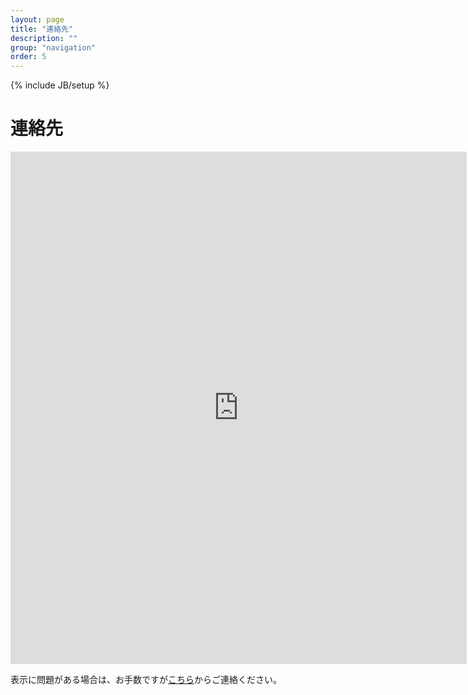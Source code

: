 ```yaml
---
layout: page
title: "連絡先"
description: ""
group: "navigation"
order: 5
---
```

{% include JB/setup %}
# 連絡先

<div class="embed-responsive embed-form">
<iframe src="https://docs.google.com/forms/d/1_s3z1nt3Pcw_5C-7NoWUrlc5NNrFFaX-c4nfOdIom8M/viewform?embedded=true&ttl=0" width="730" height="820" frameborder="0" marginheight="0" marginwidth="0">Loading...</iframe>
</div>

<span class="inhibit">表示に問題がある場合は、お手数ですが[こちら](https://docs.google.com/forms/d/1_s3z1nt3Pcw_5C-7NoWUrlc5NNrFFaX-c4nfOdIom8M/viewform)からご連絡ください。</span>
